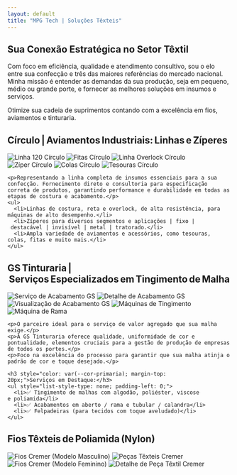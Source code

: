 ```yaml
---
layout: default
title: "MPG Tech | Soluções Têxteis"
---
```


<main class="container">

  <section id="proposta">
    <h2>Sua Conexão Estratégica no Setor Têxtil</h2>
    <div class="destaque">
      <p>Com foco em eficiência, qualidade e atendimento consultivo, sou o elo entre sua confecção e três das maiores referências do mercado nacional. Minha missão é entender as demandas da sua produção, seja em pequeno, médio ou grande porte, e fornecer as melhores soluções em insumos e serviços.</p>
      <p>Otimize sua cadeia de suprimentos contando com a excelência em fios, aviamentos e tinturaria.</p>
    </div>
  </section>

  <section id="aviamentos" class="empresa-circulo">
    <h2>Círculo | Aviamentos Industriais: Linhas e Zíperes</h2>
    <div class="carrossel-3x1" id="carrossel-circulo">
      <div class="carrossel-lista-imagens">
        <img src="{{ site.baseurl }}/imagens/circulo_linha_120_2.png" alt="Linha 120 Círculo">
        <img src="{{ site.baseurl }}/imagens/circulo_fitas_1.png" alt="Fitas Círculo">
        <img src="{{ site.baseurl }}/imagens/circulo_linha_overlock_1.png" alt="Linha Overlock Círculo">
        <img src="{{ site.baseurl }}/imagens/circulo_ziper_1.png" alt="Zíper Círculo">
        <img src="{{ site.baseurl }}/imagens/circulo_colas.png" alt="Colas Círculo">
        <img src="{{ site.baseurl }}/imagens/circulo_tesoura.png" alt="Tesouras Círculo">
      </div>
    </div>

    <p>Representando a linha completa de insumos essenciais para a sua confecção. Fornecimento direto e consultoria para especificação correta de produtos, garantindo performance e durabilidade em todas as etapas de costura e acabamento.</p>
    <ul>
      <li>Linhas de costura, reta e overlock, de alta resistência, para máquinas de alto desempenho.</li>
      <li>Zíperes para diversos segmentos e aplicações | fixo | destacável | invisível | metal | tratorado.</li>
      <li>Ampla variedade de aviamentos e acessórios, como tesouras, colas, fitas e muito mais.</li>
    </ul>
  </section>

  <section id="tinturaria" class="empresa-gs">
    <h2>GS Tinturaria | Serviços Especializados em Tingimento de Malha</h2>
    <div class="carrossel-3x1" id="carrossel-gs">
      <div class="carrossel-lista-imagens">
        <img src="{{ site.baseurl }}/imagens/gs_acabamento_1.png" alt="Serviço de Acabamento GS">
        <img src="{{ site.baseurl }}/imagens/gs_acabamento_2.png" alt="Detalhe de Acabamento GS">
        <img src="{{ site.baseurl }}/imagens/gs_acabamento_3.png" alt="Visualização de Acabamento GS">
        <img src="{{ site.baseurl }}/imagens/gs_maquinas_1.png" alt="Máquinas de Tingimento">
        <img src="{{ site.baseurl }}/imagens/gs_rama_1.png" alt="Máquina de Rama">
      </div>
    </div>

    <p>O parceiro ideal para o serviço de valor agregado que sua malha exige.</p>
    <p>A GS Tinturaria oferece qualidade, uniformidade de cor e pontualidade, elementos cruciais para a gestão de produção de empresas de todos os portes.</p>
    <p>Foco na excelência do processo para garantir que sua malha atinja o padrão de cor e toque desejado.</p>

    <h3 style="color: var(--cor-primaria); margin-top: 20px;">Serviços em Destaque:</h3>
    <ul style="list-style-type: none; padding-left: 0;">
      <li>✅ Tingimento de malhas com algodão, poliéster, viscose e poliamida</li>
      <li>✅ Acabamentos em aberto / rama e tubular / calandra</li>
      <li>✅ Felpadeiras (para tecidos com toque aveludado)</li>
    </ul>
  </section>

  <section id="fios" class="empresa-cremer">
    <h2>Fios Têxteis de Poliamida (Nylon)</h2>
    <div class="carrossel-3x1" id="carrossel-cremer">
      <div class="carrossel-lista-imagens">
        <img src="{{ site.baseurl }}/imagens/cremer_homem_1.png" alt="Fios Cremer (Modelo Masculino)">
        <img src="{{ site.baseurl }}/imagens/cremer_pecas_1.png" alt="Peças Têxteis Cremer">
        <img src="{{ site.baseurl }}/imagens/cremer_mulher_1.png" alt="Fios Cremer (Modelo Feminino)">
        <img src="{{ site.baseurl }}/imagens/cremer_pecas_2.png" alt="Detalhe de Peça Têxtil Cremer">
        <img src="{{ site.baseurl }}/imagens/cremer_pecas_3.png" alt
